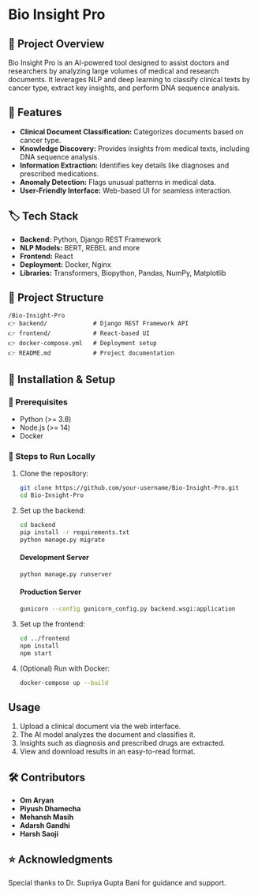 # Bio Insight Pro  

## 📌 Project Overview  
Bio Insight Pro is an AI-powered tool designed to assist doctors and researchers by analyzing large volumes of medical and research documents. It leverages NLP and deep learning to classify clinical texts by cancer type, extract key insights, and perform DNA sequence analysis.  

## 🚀 Features  
- **Clinical Document Classification:** Categorizes documents based on cancer type.  
- **Knowledge Discovery:** Provides insights from medical texts, including DNA sequence analysis.  
- **Information Extraction:** Identifies key details like diagnoses and prescribed medications.  
- **Anomaly Detection:** Flags unusual patterns in medical data.  
- **User-Friendly Interface:** Web-based UI for seamless interaction.  

## 🏷️ Tech Stack  
- **Backend:** Python, Django REST Framework  
- **NLP Models:** BERT, REBEL and more
- **Frontend:** React  
- **Deployment:** Docker, Nginx  
- **Libraries:** Transformers, Biopython, Pandas, NumPy, Matplotlib  

## 📂 Project Structure  
```
/Bio-Insight-Pro
👉 backend/             # Django REST Framework API  
👉 frontend/            # React-based UI  
👉 docker-compose.yml   # Deployment setup  
👉 README.md            # Project documentation  
```

## 📝 Installation & Setup  
### 🔹 Prerequisites  
- Python (>= 3.8)  
- Node.js (>= 14)  
- Docker  

### 🔹 Steps to Run Locally  
1. Clone the repository:  
   ```bash
   git clone https://github.com/your-username/Bio-Insight-Pro.git
   cd Bio-Insight-Pro
   ```
2. Set up the backend:  
   ```bash
   cd backend
   pip install -r requirements.txt
   python manage.py migrate
   ```
   #### Development Server
   ```bash
   python manage.py runserver
   ```
   #### Production Server
   ```bash
   gunicorn --config gunicorn_config.py backend.wsgi:application
   ```
3. Set up the frontend:  
   ```bash
   cd ../frontend
   npm install
   npm start
   ```
4. (Optional) Run with Docker:  
   ```bash
   docker-compose up --build
   ```

## Usage  
1. Upload a clinical document via the web interface.  
2. The AI model analyzes the document and classifies it.  
3. Insights such as diagnosis and prescribed drugs are extracted.  
4. View and download results in an easy-to-read format.  

## 🛠️ Contributors  
- **Om Aryan**  
- **Piyush Dhamecha**  
- **Mehansh Masih**  
- **Adarsh Gandhi**  
- **Harsh Saoji**  

## ⭐ Acknowledgments  
Special thanks to Dr. Supriya Gupta Bani for guidance and support.
